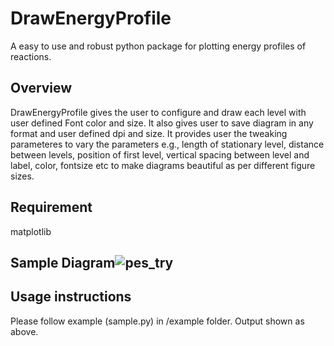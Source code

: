 # DrawEnergyProfile
A easy to use and robust python package for plotting energy profiles of reactions.

## Overview
DrawEnergyProfile gives the user to configure and draw each level with user defined Font color and size.
It also gives user to save diagram in any format and user defined dpi and size. It provides user the tweaking parameteres to vary the parameters e.g., length of stationary level, distance between levels, position of first level, vertical spacing between level and label, color, fontsize etc to make diagrams beautiful as per different figure sizes.

## Requirement 
matplotlib

## Sample Diagram![pes_try](https://user-images.githubusercontent.com/34003419/114755059-868d7600-9d59-11eb-8945-279675914e9a.png)

## Usage instructions
Please follow example (sample.py) in /example folder. Output shown as above.




